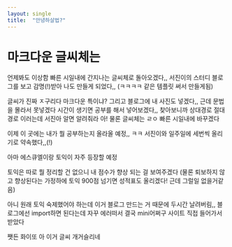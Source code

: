 ```yaml
---
layout: single
title:  "안녕하살법?"
---
```


# 마크다운 글씨체는

언제봐도 이상함 빠른 시일내에 간지나는 글씨체로 돌아오겠다,, 서진이의 스터디 블로그를 보고 감명(!)받아 나도 만들게 되었다,, (ㅋㅋㅋㅋ 같은 템플릿 써서 만들게됨) 

글씨가 진짜 ㅈ구리다 마크다운 특이냐? 그리고 블로그에 내 사진도 넣겠다,, 근데 문법을 몰라서 못넣겠다 시간이 생기면 공부를 해서 넣어보겠다,, 찾아보니까 상대경로 절대경로 이러는데 서진아 알면 알려줘라 아! 물론 글씨체는 ㄹㅇ 빠른 시일내에 바꾸겠다

이제 이 곳에는 내가 뭘 공부하는지 올라올 예정,, ㅋㅋ 서진이와 일주일에 세번씩 올리기로 약속했다,,(!)

아마 에스큐엘이랑 토익이 자주 등장할 예정

토익은 따로 뭘 정리할 건 없으니 내 점수가 향상 되는 걸 보여주겠다 (물론 퇴보하지 않고 향상된다는 가정하에 토익 900점 넘기면 성적표도 올리겠다! 근데 그럴일 없을거같음)

아니 원래 토익 숙제했어야 하는데 이거 블로그 만드는 거 때문에 두시간 날려버림,, 블로그에선 import하면 된다는데 자꾸 에러떠서 결국 mini어쩌구 사이트 직접 들어가서 받았다

쨋든 화이또 아 이거 글씨 개거슬리네

